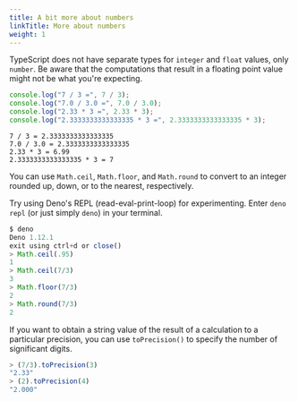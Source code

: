 ```yaml
---
title: A bit more about numbers
linkTitle: More about numbers
weight: 1
---
```


TypeScript does not have separate types for `integer` and `float` values, only
`number`. Be aware that the computations that result in a floating point value
might not be what you're expecting.

```js
console.log("7 / 3 =", 7 / 3);
console.log("7.0 / 3.0 =", 7.0 / 3.0);
console.log("2.33 * 3 =", 2.33 * 3);
console.log("2.3333333333333335 * 3 =", 2.3333333333333335 * 3);
```

```text
7 / 3 = 2.3333333333333335
7.0 / 3.0 = 2.3333333333333335
2.33 * 3 = 6.99
2.3333333333333335 * 3 = 7
```

You can use `Math.ceil`, `Math.floor`, and `Math.round` to convert to an integer
rounded up, down, or to the nearest, respectively.

Try using Deno's REPL (read-eval-print-loop) for experimenting. Enter
`deno repl` (or just simply `deno`) in your terminal.

```js
$ deno
Deno 1.12.1
exit using ctrl+d or close()
> Math.ceil(.95)
1
> Math.ceil(7/3)
3
> Math.floor(7/3)
2
> Math.round(7/3)
2
```

If you want to obtain a string value of the result of a calculation to a
particular precision, you can use `toPrecision()` to specify the number of
significant digits.

```js
> (7/3).toPrecision(3)
"2.33"
> (2).toPrecision(4)
"2.000"
```
